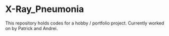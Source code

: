 # X-Ray_Pneumonia

This repository holds codes for a hobby / portfolio project.
Currently worked on by Patrick and Andrei.
